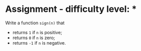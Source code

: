 # Assignment - difficulty level: *

Write a function `sign(n)` that

* returns `1` if `n` is positive;
* returns `0` if `n` is zero;
* returns `-1` if `n` is negative.
